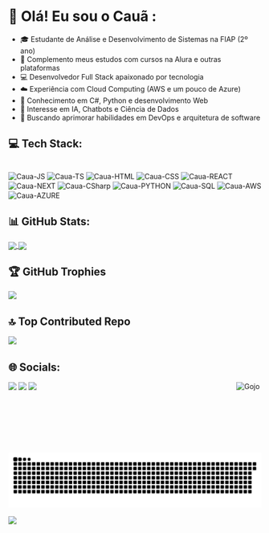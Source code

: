 # 💫 Olá! Eu sou o Cauã :

- 🎓 Estudante de Análise e Desenvolvimento de Sistemas na FIAP (2º ano)
- 📜 Complemento meus estudos com cursos na Alura e outras plataformas
- 💻 Desenvolvedor Full Stack apaixonado por tecnologia
- ☁️ Experiência com Cloud Computing (AWS e um pouco de Azure)
- 🔹 Conhecimento em C#, Python e desenvolvimento Web
- 🤖 Interesse em IA, Chatbots e Ciência de Dados
- 🔧 Buscando aprimorar habilidades em DevOps e arquitetura de software

## 💻 Tech Stack:
<div style="display: inline_block"><br>
  <img align="center" alt="Caua-JS" height="50" width="50" src="https://cdn.jsdelivr.net/gh/devicons/devicon@latest/icons/javascript/javascript-original.svg" />
  <img align="center" alt="Caua-TS" height="50" width="50" src="https://cdn.jsdelivr.net/gh/devicons/devicon@latest/icons/typescript/typescript-original.svg" />
  <img align="center" alt="Caua-HTML" height="50" width="50" src="https://cdn.jsdelivr.net/gh/devicons/devicon@latest/icons/html5/html5-original.svg" />
  <img align="center" alt="Caua-CSS" height="50" width="50" src="https://cdn.jsdelivr.net/gh/devicons/devicon@latest/icons/css3/css3-original.svg" />
  <img align="center" alt="Caua-REACT" height="50" width="50" src="https://cdn.jsdelivr.net/gh/devicons/devicon@latest/icons/react/react-original.svg" />
  <img align="center" alt="Caua-NEXT" height="50" width="50" src="https://cdn.jsdelivr.net/gh/devicons/devicon@latest/icons/nextjs/nextjs-original.svg" />
  <img align="center" alt="Caua-CSharp" height="50" width="50" src="https://cdn.jsdelivr.net/gh/devicons/devicon@latest/icons/csharp/csharp-original.svg" />
  <img align="center" alt="Caua-PYTHON" height="50" width="50" src="https://cdn.jsdelivr.net/gh/devicons/devicon@latest/icons/python/python-original.svg" />
  <img align="center" alt="Caua-SQL" height="50" width="50" src="https://cdn.jsdelivr.net/gh/devicons/devicon@latest/icons/mysql/mysql-original.svg" />
  <img align="center" alt="Caua-AWS" height="50" width="50" src="https://cdn.jsdelivr.net/gh/devicons/devicon@latest/icons/amazonwebservices/amazonwebservices-original.svg" />
  <img align="center" alt="Caua-AZURE" height="50" width="50" src="https://cdn.jsdelivr.net/gh/devicons/devicon@latest/icons/azure/azure-original.svg" />
</div>

## 📊 GitHub Stats:
<div>
  <a href="https://github.com/CauaMachad0/github-readme-stats">
  <img height="200" align="center" src="https://github-readme-stats.vercel.app/api?username=CauaMachad0&&size_weight=0.5&count_weight=0.5&show_icons=true&theme=radical" />
  </a>
  <a href="https://github.com/anuraghazra/convoychat">
  <img height=200 align="center" src="https://github-readme-stats.vercel.app/api/top-langs?username=CauaMachad0&layout=compact&langs_count=8&card_width=320&theme=radical" />
  </a>
</div>

## 🏆 GitHub Trophies
![](https://github-profile-trophy.vercel.app/?username=CauaMachad0&theme=radical&no-frame=false&no-bg=true&margin-w=4)

## 🔝 Top Contributed Repo
![](https://github-contributor-stats.vercel.app/api?username=CauaMachad0&limit=5&theme=dark&combine_all_yearly_contributions=true)

## 🌐 Socials:
<div>
  <a href="mailto:contato@caua.marcelo.machado@gmail.com" target="_blank"><img src="https://img.shields.io/badge/Gmail-D14836?style=for-the-badge&logo=gmail&logoColor=white" /></a>
  <a href="https://www.linkedin.com/in/cau%C3%A3-marcelo-machado-93b8a5263/" target="_blank"><img src="https://img.shields.io/badge/LinkedIn-0077B5?style=for-the-badge&logo=linkedin&logoColor=white" /></a>
  <a href="https://www.instagram.com/_ca_machad0?igsh=NWtrN3o0enQ5ejZp" target="_blank"><img src="https://img.shields.io/badge/Instagram-E4405F?style=for-the-badge&logo=instagram&logoColor=white" /></a>
 <a><img height="140em"  width="50em" align="right" alt="Gojo" src="https://giffiles.alphacoders.com/220/220891.gif"><a/>
   <picture>
</div>

![Snake animation](https://raw.githubusercontent.com/CauaMachad0/CauaMachad0/output/github-contribution-grid-snake.svg)

[![](https://visitcount.itsvg.in/api?id=CauaMachad0&icon=5&color=0)](https://visitcount.itsvg.in)
